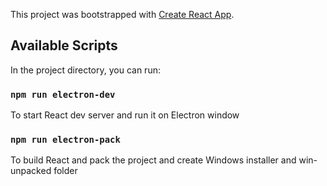 This project was bootstrapped with [Create React App](https://github.com/facebook/create-react-app).

## Available Scripts

In the project directory, you can run:

### `npm run electron-dev`

To start React dev server and run it on Electron window

### `npm run electron-pack`

To build React and pack the project and create Windows installer and win-unpacked folder

